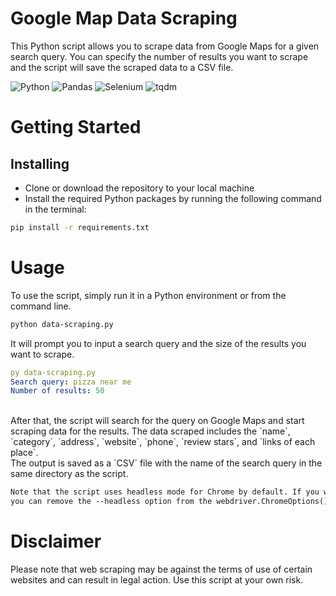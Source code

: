 # Google Map Data Scraping
This Python script allows you to scrape data from Google Maps for a given search query. You can specify the number of results you want to scrape and the script will save the scraped data to a CSV file.

![Python](https://badgen.net/badge/Python/3.x/blue)
![Pandas](https://badgen.net/badge/Pandas/1.5.3/blue)
![Selenium](https://badgen.net/badge/Selenium/4.8.0/orange)
![tqdm](https://badgen.net/badge/Tqdm/4.64.1/cyan)
# Getting Started
## Installing
- Clone or download the repository to your local machine
- Install the required Python packages by running the following command in the terminal:
```bash 
pip install -r requirements.txt
```
# Usage
To use the script, simply run it in a Python environment or from the command line.
```bash
python data-scraping.py
```
It will prompt you to input a search query and the size of the results you want to scrape.
```yaml
py data-scraping.py
Search query: pizza near me
Number of results: 50
```
<br>
After that, the script will search for the query on Google Maps and start scraping data for the results.
The data scraped includes the `name`, `category`, `address`, `website`, `phone`, `review stars`, and `links of each place`. <br>
The output is saved as a `CSV` file with the name of the search query in the same directory as the script.

```diff
Note that the script uses headless mode for Chrome by default. If you want to see the browser window during the scraping process, 
you can remove the --headless option from the webdriver.ChromeOptions() method.
```

# Disclaimer
Please note that web scraping may be against the terms of use of certain websites and can result in legal action. Use this script at your own risk.

